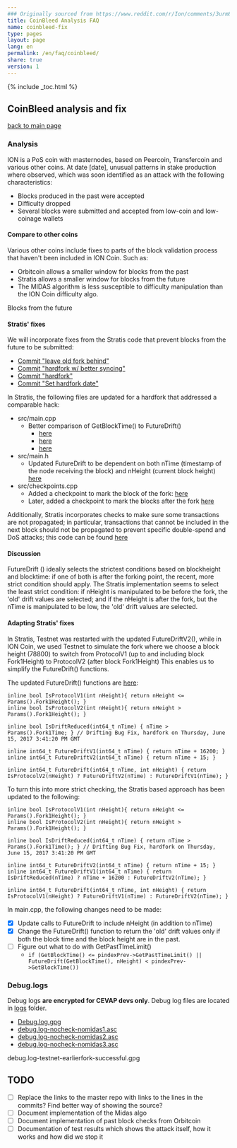 ```yaml
---
### Originally sourced from https://www.reddit.com/r/Ion/comments/3urm8o/coinbleed_is_misunderstood_ask_questions_about_it/
title: CoinBleed Analysis FAQ
name: coinbleed-fix
type: pages
layout: page
lang: en
permalink: /en/faq/coinbleed/
share: true
version: 1
---
```

{% include _toc.html %}

## CoinBleed analysis and fix

[back to main page](README.md)

### Analysis
ION is a PoS coin with masternodes, based on Peercoin, Transfercoin and various other coins. 
At date [date], unusual patterns in stake production where observed, which was soon identified as an attack with the following characteristics:

 - Blocks produced in the past were accepted
 - Difficulty dropped
 - Several blocks were submitted and accepted from low-coin and low-coinage wallets

#### Compare to other coins 
Various other coins include fixes to parts of the block validation process that haven't been included in ION Coin. Such as:
- Orbitcoin allows a smaller window for blocks from the past
- Stratis allows a smaller window for blocks from the future
- The MIDAS algorithm is less susceptible to difficulty manipulation than the ION Coin difficulty algo.

Blocks from the future
#### Stratis' fixes
We will incorporate fixes from the Stratis code that prevent blocks from the future to be submitted:

- [Commit "leave old fork behind"](https://github.com/stratisproject/stratisX/commit/b2bacb4929b76b87fc2543b57155229cbd350096)
- [Commit "hardfork w/ better syncing"](https://github.com/stratisproject/stratisX/commit/b80d3ea6442d26d9ccae5174b99f52f64af97d8f)
- [Commit "hardfork"](https://github.com/stratisproject/stratisX/commit/d2c9e5f1bfe91e0b7fa1aa1d8d1de8f831c7318f)
- [Commit "Set hardfork date"](https://github.com/stratisproject/stratisX/commit/271c5a10732abc3568464c0861e2fe3a75262a5b)

In Stratis, the following files are updated for a hardfork that addressed a comparable hack:
- src/main.cpp
    - Better comparison of GetBlockTime() to FutureDrift() 
        - [here](https://github.com/stratisproject/stratisX/blob/master/src/main.cpp#L1960)
        - [here](https://github.com/stratisproject/stratisX/blob/master/src/main.cpp#L2055)
        - [here](https://github.com/stratisproject/stratisX/blob/master/src/main.cpp#L2066)
- src/main.h
    - Updated FutureDrift to be dependent on both nTime (timestamp of the node receiving the block) and nHeight (current block height) [here](https://github.com/stratisproject/stratisX/blob/master/src/main.h#L62)
- src/checkpoints.cpp
    - Added a checkpoint to mark the block of the fork: [here](https://github.com/stratisproject/stratisX/blob/master/src/checkpoints.cpp#L28)
    - Later, added a checkpoint to mark the blocks after the fork [here](https://github.com/stratisproject/stratisX/blob/master/src/checkpoints.cpp#L38)

Additionally, Stratis incorporates checks to make sure some transactions are not propagated; in particular, transactions that cannot be included in the next block should not be propagated to prevent specific double-spend and DoS attacks; this code can be found [here](https://github.com/stratisproject/stratisX/blob/master/src/main.cpp#L276)

#### Discussion
FutureDrift () ideally selects the strictest conditions based on blockheight and blocktime: if one of both is after the forking point, the recent, more strict condition should apply.
The Stratis implementation seems to select the least strict condition: if nHeight is manipulated to be before the fork, the 'old' drift values are selected; and if the nHeight is after the fork, but the nTime is manipulated to be low, the 'old' drift values are selected.

#### Adapting Stratis' fixes
In Stratis, Testnet was restarted with the updated FutureDriftV2(), while in ION Coin, we used Testnet to simulate the fork where we choose a block height (78800) to switch from ProtocolV1 (up to and including block Fork1Height) to ProtocolV2 (after block Fork1Height)
This enables us to simplify the FutureDrift() functions.

The updated FutureDrift() functions are [here](https://github.com/cevap/ion/blob/midas-algo/src/main.h#L63-71):

```
inline bool IsProtocolV1(int nHeight){ return nHeight <= Params().Fork1Height(); }
inline bool IsProtocolV2(int nHeight){ return nHeight > Params().Fork1Height(); }  

inline bool IsDriftReduced(int64_t nTime) { nTime > Params().Fork1Time; } // Drifting Bug Fix, hardfork on Thursday, June 15, 2017 3:41:20 PM GMT

inline int64_t FutureDriftV1(int64_t nTime) { return nTime + 16200; }
inline int64_t FutureDriftV2(int64_t nTime) { return nTime + 15; }

inline int64_t FutureDrift(int64_t nTime, int nHeight) { return IsProtocolV2(nHeight) ? FutureDriftV2(nTime) : FutureDriftV1(nTime); }
```

To turn this into more strict checking, the Stratis based approach has been updated to the following:
```
inline bool IsProtocolV1(int nHeight){ return nHeight <= Params().Fork1Height(); }
inline bool IsProtocolV2(int nHeight){ return nHeight > Params().Fork1Height(); }  

inline bool IsDriftReduced(int64_t nTime) { return nTime > Params().Fork1Time(); } // Drifting Bug Fix, hardfork on Thursday, June 15, 2017 3:41:20 PM GMT

inline int64_t FutureDriftV2(int64_t nTime) { return nTime + 15; }
inline int64_t FutureDriftV1(int64_t nTime) { return IsDriftReduced(nTime) ? nTime + 16200 : FutureDriftV2(nTime); }

inline int64_t FutureDrift(int64_t nTime, int nHeight) { return IsProtocolV1(nHeight) ? FutureDriftV1(nTime) : FutureDriftV2(nTime); }
```

In main.cpp, the following changes need to be made:
- [x] Update calls to FutureDrift to include nHeight (in addition to nTime)
- [x] Change the FutureDrift() function to return the 'old' drift values only if both the block time and the block height are in the past.
- [ ]  Figure out what to do with GetPastTImeLimit()
    - ```if (GetBlockTime() <= pindexPrev->GetPastTimeLimit() || FutureDrift(GetBlockTime(), nHeight) < pindexPrev->GetBlockTime())```
        
### Debug.logs

Debug logs **are encrypted for CEVAP devs only**. Debug log files are located in [logs](https://github.com/cevap/doc/bin) folder.

- [Debug.log.gpg](https://github.com/cevap/doc/blob/master/logs/debug.log-testnet-earlierfork-successful.gpg)
- [debug.log-nocheck-nomidas1.asc](https://github.com/cevap/doc/blob/master/logs/https://github.com/cevap/doc/blob/master/logs/debug.log-nocheck-nomidas1.asc)
- [debug.log-nocheck-nomidas2.asc](https://github.com/cevap/doc/blob/master/logs/debug.log-nocheck-nomidas2.asc)
- [debug.log-nocheck-nomidas3.asc](https://github.com/cevap/doc/blob/master/logs/debug.log-nocheck-nomidas3.asc)

debug.log-testnet-earlierfork-successful.gpg
## TODO
- [ ] Replace the links to the master repo with links to the lines in the commits? Find better way of showing the source?
- [ ] Document implementation of the Midas algo
- [ ] Document implementation of past block checks from Orbitcoin
- [ ] Documentation of test results which shows the attack itself, how it works and how did we stop it